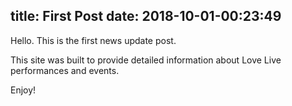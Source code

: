 title: First Post
date: 2018-10-01-00:23:49
---

Hello. This is the first news update post.

This site was built to provide detailed information about Love Live performances and events.

Enjoy!
